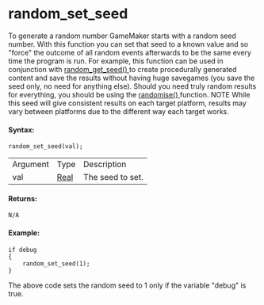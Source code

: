 # random_set_seed

To generate a random number GameMaker starts with a random seed number.
With this function you can set that seed to a known value and so "force"
the outcome of all random events afterwards to be the same every time
the program is run. For example, this function can be used in
conjunction with [ random_get_seed() ](random_get_seed) to create
procedurally generated content and save the results without having huge
savegames (you save the seed only, no need for anything else). Should
you need truly random results for everything, you should be using the [
randomise() ](randomise) function. NOTE While this seed will give
consistent results on each target platform, results may vary between
platforms due to the different way each target works.

#### Syntax:

``` gml
random_set_seed(val);
```

|          |                                                                         |                  |
|----------|-------------------------------------------------------------------------|------------------|
| Argument | Type                                                                    | Description      |
| val      |  [Real](../../../../../GameMaker_Language/GML_Overview/Data_Types)  | The seed to set. |

#### Returns:

``` gml
N/A
```

#### Example:

``` gml
if debug
{
    random_set_seed(1);
}
```

The above code sets the random seed to 1 only if the variable "debug" is
true.
